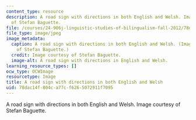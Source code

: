 ```yaml
---
content_type: resource
description: A road sign with directions in both English and Welsh. Image courtesy
  of Stefan Baguette.
file: /courses/24-906j-linguistic-studies-of-bilingualism-fall-2012/78dac14f804ca77cf6265072911f7095_24-906f12.jpg
file_type: image/jpeg
image_metadata:
  caption: A road sign with directions in both English and Welsh. (Image courtesy
    of Stefan Baguette.)
  credit: Image courtesy of Stefan Baguette.
  image-alt: A road sign with directions in English and Welsh.
learning_resource_types: []
ocw_type: OCWImage
resourcetype: Image
title: A road sign with directions in both English and Welsh
uid: 78dac14f-804c-a77c-f626-5072911f7095
---
```

A road sign with directions in both English and Welsh. Image courtesy of Stefan Baguette.

